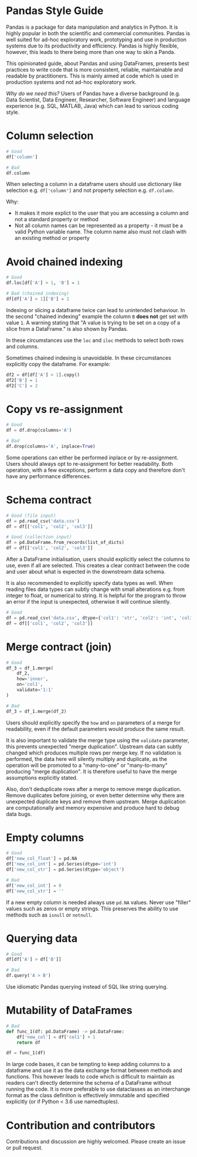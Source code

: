 # Pandas Style Guide

Pandas is a package for data manipulation and analytics in Python. It is highly popular in both the scientific and commercial communities. Pandas is well suited for ad-hoc exploratory work, prototyping and use in production systems due to its productivity and efficiency. Pandas is highly flexible, however, this leads to there being more than one way to skin a Panda.

This opinionated guide, about Pandas and using DataFrames, presents best practices to write code that is more consistent, reliable, maintainable and readable by practitioners. This is mainly aimed at code which is used in production systems and not ad-hoc exploratory work.

*Why do we need this?* Users of Pandas have a diverse background (e.g. Data Scientist, Data Engineer, Researcher, Software Engineer) and language experience (e.g. SQL, MATLAB, Java) which can lead to various coding style.

# Column selection

```python
# Good
df['column']

# Bad
df.column
```

When selecting a column in a dataframe users should use dictionary like selection e.g. `df['column']` and not property selection e.g. `df.column`.

Why:
* It makes it more explict to the user that you are accessing a column and not a standard property or method
* Not all column names can be represented as a property - it must be a valid Python variable name. The column name also must not clash with an existing method or property

# Avoid chained indexing

```python
# Good
df.loc[df['A'] > 1, 'B'] = 1

# Bad (chained indexing)
df[df['A'] > 1]['B'] = 1
```

Indexing or slicing a dataframe twice can lead to unintended behaviour. In the second "chained indexing" example the column `B` **does not** get set with value `1`. A warning stating that "A value is trying to be set on a copy of a slice from a DataFrame." is also shown by Pandas.

In these circumstances use the `loc` and `iloc` methods to select both rows and columns.

Sometimes chained indexing is unavoidable. In these circumstances explicitly copy the dataframe. For example:

```python
df2 = df[df['A'] > 1].copy()
df2['B'] = 1
df2['C'] = 2
```

# Copy vs re-assignment

```python
# Good
df = df.drop(columns='A')

# Bad
df.drop(columns='A', inplace=True)
```

Some operations can either be performed inplace or by re-assignment. Users should always opt to re-assignment for better readability. Both operation, with a few exceptions, perform a data copy and therefore don't have any performance differences.

# Schema contract

```python
# Good (file input)
df = pd.read_csv('data.csv')
df = df[['col1', 'col2', 'col3']]

# Good (collection input)
df = pd.DataFrame.from_records(list_of_dicts)
df = df[['col1', 'col2', 'col3']]
```

After a DataFrame initialisation, users should explicitly select the columns to use, even if all are selected. This creates a clear contract between the code and user about what is expected in the downstream data schema.

It is also recommended to explicitly specify data types as well. When reading files data types can subtly change with small alterations e.g. from integer to float, or numerical to string. It is helpful for the program to throw an error if the input is unexpected, otherwise it will continue silently.

```python
# Good
df = pd.read_csv('data.csv', dtype={'col1': 'str', 'col2': 'int', 'col3': 'float'})
df = df[['col1', 'col2', 'col3']]
```

# Merge contract (join)

```python
# Good
df_3 = df_1.merge(
    df_2,
    how='inner',
    on='col1',
    validate='1:1'
)

# Bad
df_3 = df_1.merge(df_2)
```

Users should explicitly specify the `how` and `on` parameters of a merge for readability, even if the default parameters would produce the same result.

It is also important to validate the merge type using the `validate` parameter, this prevents unexpected "merge duplication". Upstream data can subtly changed which produces multiple rows per merge key. If no validation is performed, the data here will silently multiply and duplicate, as the operation will be promoted to a "many-to-one" or "many-to-many" producing "merge duplication". It is therefore useful to have the merge assumptions explicitly stated.

Also, don't deduplicate rows after a merge to remove merge duplication. Remove duplicates before joining, or even better determine why there are unexpected duplicate keys and remove them upstream. Merge duplication are computationally and memory expensive and produce hard to debug data bugs.

# Empty columns

```python
# Good
df['new_col_float'] = pd.NA
df['new_col_int'] = pd.Series(dtype='int')
df['new_col_str'] = pd.Series(dtype='object')

# Bad
df['new_col_int'] = 0
df['new_col_str'] = ''
```

If a new empty column is needed always use `pd.NA` values. Never use "filler" values such as zeros or empty strings. This preserves the ability to use methods such as `isnull` or `notnull`.

# Querying data

```python
# Good
df[df['A'] > df['B']]

# Bad
df.query('A > B')
```

Use idiomatic Pandas querying instead of SQL like string querying.

# Mutability of DataFrames

```python
# Bad
def func_1(df: pd.DataFrame) -> pd.DataFrame:
    df['new_col'] = df['col1'] + 1
    return df

df = func_1(df)
```

In large code bases, it can be tempting to keep adding columns to a dataframe and use it as the data exchange format between methods and functions. This however leads to code which is difficult to maintain as readers can't directly determine the schema of a DataFrame without running the code. It is more preferable to use dataclasses as an interchange format as the class definition is effectively immutable and specified explicitly (or if Python < 3.6 use namedtuples).

# Contribution and contributors

Contributions and discussion are highly welcomed. Please create an issue or pull request.

